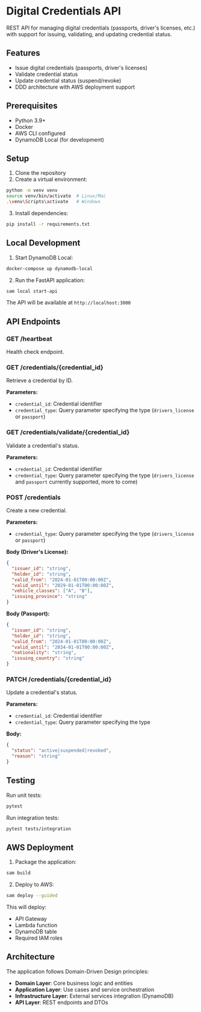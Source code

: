 # Digital Credentials API

REST API for managing digital credentials (passports, driver's licenses, etc.) with support for issuing, validating, and updating credential status.

## Features

- Issue digital credentials (passports, driver's licenses)
- Validate credential status
- Update credential status (suspend/revoke)
- DDD architecture with AWS deployment support

## Prerequisites

- Python 3.9+
- Docker
- AWS CLI configured
- DynamoDB Local (for development)

## Setup

1. Clone the repository
2. Create a virtual environment:
```bash
python -m venv venv
source venv/bin/activate  # Linux/Mac
.\venv\Scripts\activate   # Windows
```
3. Install dependencies:
```bash
pip install -r requirements.txt
```

## Local Development

1. Start DynamoDB Local:
```bash
docker-compose up dynamodb-local
```

2. Run the FastAPI application:
```bash
sam local start-api
```

The API will be available at `http://localhost:3000`

## API Endpoints

### GET /heartbeat
Health check endpoint.

### GET /credentials/{credential_id}
Retrieve a credential by ID.

**Parameters:**
- `credential_id`: Credential identifier
- `credential_type`: Query parameter specifying the type (`drivers_license` or `passport`)

### GET /credentials/validate/{credential_id}
Validate a credential's status.

**Parameters:**
- `credential_id`: Credential identifier
- `credential_type`: Query parameter specifying the type (`drivers_license` and `passport` currently supported, more to come)

### POST /credentials
Create a new credential.

**Parameters:**
- `credential_type`: Query parameter specifying the type (`drivers_license` or `passport`)

**Body (Driver's License):**
```json
{
  "issuer_id": "string",
  "holder_id": "string",
  "valid_from": "2024-01-01T00:00:00Z",
  "valid_until": "2029-01-01T00:00:00Z",
  "vehicle_classes": ["A", "B"],
  "issuing_province": "string"
}
```

**Body (Passport):**
```json
{
  "issuer_id": "string",
  "holder_id": "string",
  "valid_from": "2024-01-01T00:00:00Z",
  "valid_until": "2034-01-01T00:00:00Z",
  "nationality": "string",
  "issuing_country": "string"
}
```

### PATCH /credentials/{credential_id}
Update a credential's status.

**Parameters:**
- `credential_id`: Credential identifier
- `credential_type`: Query parameter specifying the type

**Body:**
```json
{
  "status": "active|suspended|revoked",
  "reason": "string"
}
```

## Testing

Run unit tests:
```bash
pytest
```

Run integration tests:
```bash
pytest tests/integration
```

## AWS Deployment

1. Package the application:
```bash
sam build
```

2. Deploy to AWS:
```bash
sam deploy --guided
```

This will deploy:
- API Gateway
- Lambda function
- DynamoDB table
- Required IAM roles

## Architecture

The application follows Domain-Driven Design principles:

- **Domain Layer**: Core business logic and entities
- **Application Layer**: Use cases and service orchestration
- **Infrastructure Layer**: External services integration (DynamoDB)
- **API Layer**: REST endpoints and DTOs
